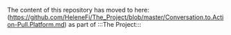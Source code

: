 The content of this repository has moved to here: (https://github.com/HeleneFi/The_Project/blob/master/Conversation.to.Action-Pull.Platform.md) as part of :::The Project:::